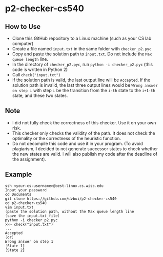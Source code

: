 # p2-checker-cs540

## How to Use
- Clone this GitHub repository to a Linux machine (such as your CS lab computer)
- Create a file named ```input.txt``` in the same folder with ```checker_p2.pyc```
- Copy and paste the solution path to ```input.txt```. Do not include the ```Max queue length``` line.
- In the directory of ```checker_p2.pyc```, run ```python -i checker_p2.pyc``` (this code is written in Python 2)
- Call ```check("input.txt")```
- If the solution path is valid, the last output line will be ```Accepted```. If the solution path is invalid, the last three output lines would be ```Wrong answer on step i``` with step ```i``` be the transition from the ```i-th``` state to the ```i+1-th``` state, and these two states.

## Note
- I did not fully check the correctness of this checker. Use it on your own risk.
- This checker only checks the validity of the path. It does not check the optimality or the correctness of the heuristic function.
- Do not decompile this code and use it in your program. (To avoid plagiarism, I decided to not generate successor states to check whether the new states are valid. I will also publish my code after the deadline of the assignment).

## Example
```
ssh <your-cs-username>@best-linux.cs.wisc.edu
Input your password
cd Documents
git clone https://github.com/dvbui/p2-checker-cs540
cd p2-checker-cs540
vim input.txt
(paste the solution path, without the Max queue length line
(save the input.txt file)
python -i checker_p2.pyc
>>> check("input.txt")
...
Accepted
(or)
Wrong answer on step 1
[State 1]
[State 2]
```
